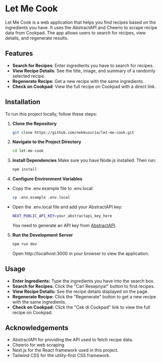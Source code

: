 # Let Me Cook

Let Me Cook is a web application that helps you find recipes based on the ingredients you have. It uses the AbstractAPI and Cheerio to scrape recipe data from Cookpad. The app allows users to search for recipes, view details, and regenerate results.

## Features

- **Search for Recipes**: Enter ingredients you have to search for recipes.
- **View Recipe Details**: See the title, image, and summary of a randomly selected recipe.
- **Regenerate Recipe**: Get a new recipe with the same ingredients.
- **Check on Cookpad**: View the full recipe on Cookpad with a direct link.

## Installation

To run this project locally, follow these steps:

1. **Clone the Repository**

   ```bash
   git clone https://github.com/nekkuzuria/let-me-cook.git
   ```
2. **Navigate to the Project Directory**
   ```bash
   cd let-me-cook
   ```   
3. **Install Dependencies**
   Make sure you have Node.js installed. Then run:
   ```bash
   npm install
   ```  
4. **Configure Environment Variables**
  - Copy the .env.example file to .env.local:
    ```bash
    cp .env.example .env.local
    ``` 
  - Open the .env.local file and add your AbstractAPI key:
    ```bash
    NEXT_PUBLIC_API_KEY=your_abstractapi_key_here
    ``` 
    You need to generate an API key from [AbstractAPI](https://www.abstractapi.com/).
5. **Run the Development Server**
   ```bash
   npm run dev
   ```  
   Open http://localhost:3000 in your browser to view the application.

## Usage
- **Enter Ingredients:** Type the ingredients you have into the search box.
- **Search for Recipes:** Click the "Cari Resepnya!" button to find recipes.
- **View Recipe Details:** See the recipe details displayed on the page.
- **Regenerate Recipe:** Click the "Regenerate" button to get a new recipe with the same ingredients.
- **Check on Cookpad:** Click the "Cek di Cookpad" link to view the full recipe on Cookpad.

## Acknowledgements
- AbstractAPI for providing the API used to fetch recipe data.
- Cheerio for web scraping
- Next.js for the React framework used in this project.
- Tailwind CSS for the utility-first CSS framework.
  
